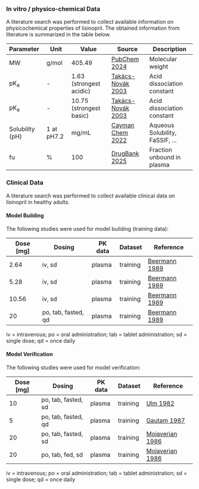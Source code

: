 ### In vitro / physico-chemical Data <a id="invitro-and-physico-chemical-data"></a>

A literature search was performed to collect available information on physicochemical properties of lisinopril. The obtained information from literature is summarized in the table below. 

| **Parameter**   | **Unit** | **Value** | Source                                     | **Description**                                 |
| :-------------- | -------- | --------- | ------------------------------------------ | ----------------------------------------------- |
| MW              | g/mol    |405.49     | [PubChem 2024](#main-references)               | Molecular weight                                |
| pK<sub>a</sub>  |  -        | 1.63 (strongest acidic)          | [Takács-Novák 2003](#main-references)         | Acid dissociation constant                      |
| pK<sub>a</sub>  |   -       | 10.75 (strongest basic)          | [Takács-Novák 2003](#main-references)         | Acid dissociation constant                      |
| Solubility (pH) |  1 at pH7.2        |     mg/mL      | [Cayman Chem 2022](#main-references)               | Aqueous Solubility, FaSSIF, ...                 |
| fu              | %        |   100        | [DrugBank 2025](#main-references)                | Fraction unbound in plasma                      |

### Clinical Data  <a id="clinical-data"></a>

A literature search was performed to collect available clinical data on lisinopril in healthy adults.

#### Model Building <a id="model-building"></a>

The following studies were used for model building (training data):

| **Dose [mg]** | **Dosing** | **PK data** |**Dataset**| **Reference** |
| --------------- | ------------------- | ----------------------- | ----------------- |----------------- |
| 2.64| iv, sd |plasma|training|[Beermann 1989](#5-references)| 
| 5.28| iv, sd |plasma|training|[Beermann 1989](#5-references)| 
| 10.56| iv, sd |plasma|training|[Beermann 1989](#5-references)| 
| 20| po, tab, fasted, qd |plasma|training|[Beermann 1989](#5-references)| 
iv = intravenous; po = oral administration; tab = tablet administration; sd = single dose; qd = once daily

#### Model Verification <a id="model-verification"></a>

The following studies were used for model verification:

| **Dose [mg]** | **Dosing** | **PK data** |**Dataset**| **Reference** |
| --------------- | ------------------- | ----------------------- | ----------------- |----------------- |
| 10| po, tab, fasted, sd |plasma|training|[Ulm 1982](#5-references)| 
| 5| po, tab, fasted, qd |plasma|training|[Gautam 1987](#5-references)| 
| 20| po, tab, fasted, sd |plasma|training|[Mojaverian 1986](#5-references)| 
| 20| po, tab, fed, sd |plasma|training|[Mojaverian 1986](#5-references)| 
iv = intravenous; po = oral administration; tab = tablet administration; sd = single dose; qd = once daily
